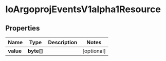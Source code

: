 
# IoArgoprojEventsV1alpha1Resource

## Properties
Name | Type | Description | Notes
------------ | ------------- | ------------- | -------------
**value** | **byte[]** |  |  [optional]



